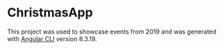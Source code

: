 # ChristmasApp

This project was used to showcase events from 2019 and was generated with [Angular CLI](https://github.com/angular/angular-cli) version 8.3.19.
